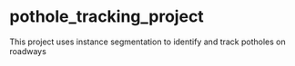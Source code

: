 # pothole_tracking_project
This project uses instance segmentation to identify and track potholes on roadways
